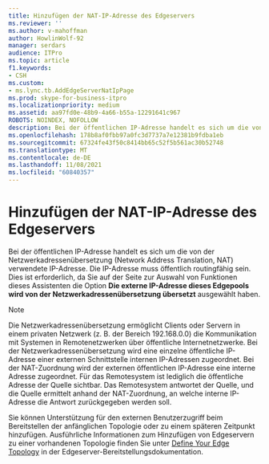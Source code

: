 ```yaml
---
title: Hinzufügen der NAT-IP-Adresse des Edgeservers
ms.reviewer: ''
ms.author: v-mahoffman
author: HowlinWolf-92
manager: serdars
audience: ITPro
ms.topic: article
f1.keywords:
- CSH
ms.custom:
- ms.lync.tb.AddEdgeServerNatIpPage
ms.prod: skype-for-business-itpro
ms.localizationpriority: medium
ms.assetid: aa97fd0e-48b9-4a66-b55a-12291641c967
ROBOTS: NOINDEX, NOFOLLOW
description: Bei der öffentlichen IP-Adresse handelt es sich um die von der Netzwerkadressenübersetzung (Network Address Translation, NAT) verwendete IP-Adresse. Die IP-Adresse muss öffentlich routingfähig sein. Dies ist erforderlich, da Sie auf der Seite zur Auswahl von Funktionen dieses Assistenten die Option Die externe IP-Adresse dieses Edgepools wird von der Netzwerkadressenübersetzung übersetzt ausgewählt haben.
ms.openlocfilehash: 178b8af0fbb97a0fc3d7737a7e12381b9fdba1eb
ms.sourcegitcommit: 67324fe43f50c8414bb65c52f5b561ac30b52748
ms.translationtype: MT
ms.contentlocale: de-DE
ms.lasthandoff: 11/08/2021
ms.locfileid: "60840357"
---
```

# <a name="add-edge-server-nat-ip"></a>Hinzufügen der NAT-IP-Adresse des Edgeservers

Bei der öffentlichen IP-Adresse handelt es sich um die von der Netzwerkadressenübersetzung (Network Address Translation, NAT) verwendete IP-Adresse. Die IP-Adresse muss öffentlich routingfähig sein. Dies ist erforderlich, da Sie auf der Seite zur Auswahl von Funktionen dieses Assistenten die Option **Die externe IP-Adresse dieses Edgepools wird von der Netzwerkadressenübersetzung übersetzt** ausgewählt haben.

> [!NOTE]
> Die Netzwerkadressenübersetzung ermöglicht Clients oder Servern in einem privaten Netzwerk (z. B. der Bereich 192.168.0.0) die Kommunikation mit Systemen in Remotenetzwerken über öffentliche Internetnetzwerke. Bei der Netzwerkadressenübersetzung wird eine einzelne öffentliche IP-Adresse einer externen Schnittstelle internen IP-Adressen zugeordnet. Bei der NAT-Zuordnung wird der externen öffentlichen IP-Adresse eine interne Adresse zugeordnet. Für das Remotesystem ist lediglich die öffentliche Adresse der Quelle sichtbar. Das Remotesystem antwortet der Quelle, und die Quelle ermittelt anhand der NAT-Zuordnung, an welche interne IP-Adresse die Antwort zurückgegeben werden soll.

Sie können Unterstützung für den externen Benutzerzugriff beim Bereitstellen der anfänglichen Topologie oder zu einem späteren Zeitpunkt hinzufügen. Ausführliche Informationen zum Hinzufügen von Edgeservern zu einer vorhandenen Topologie finden Sie unter [Define Your Edge Topology](/previous-versions/office/lync-server-2013/lync-server-2013-define-your-edge-topology) in der Edgeserver-Bereitstellungsdokumentation.